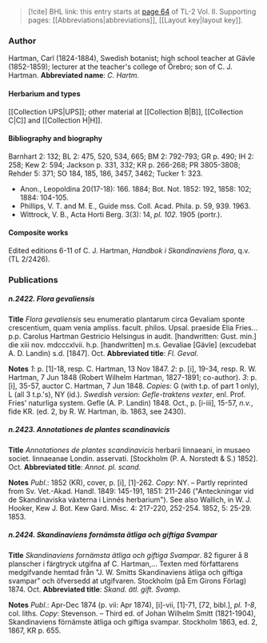 > [!cite] BHL link: this entry starts at [page 64](https://www.biodiversitylibrary.org/page/33068306) of TL-2 Vol. II.
> Supporting pages: [[Abbreviations|abbreviations]], [[Layout key|layout key]].

### Author

Hartman, Carl (1824-1884), Swedish botanist; high school teacher at Gävle (1852-1859); lecturer at the teacher's college of Örebro; son of C. J. Hartman. 
**Abbreviated name**: *C. Hartm.*

#### Herbarium and types

[[Collection UPS|UPS]]; other material at [[Collection B|B]], [[Collection C|C]] and [[Collection H|H]].

#### Bibliography and biography

Barnhart 2: 132; BL 2: 475, 520, 534, 665; BM 2: 792-793; GR p. 490; IH 2: 258; Kew 2: 594; Jackson p. 331, 332; KR p. 266-268; PR 3805-3808; Rehder 5: 371; SO 184, 185, 186, 3457, 3462; Tucker 1: 323.
- Anon., Leopoldina 20(17-18): 166. 1884; Bot. Not. 1852: 192, 1858: 102; 1884: 104-105.
- Phillips, V. T. and M. E., Guide mss. Coll. Acad. Phila. p. 59, 939. 1963.
- Wittrock, V. B., Acta Horti Berg. 3(3): 14, *pl. 102.* 1905 (portr.).

#### Composite works

Edited editions 6-11 of C. J. Hartman, *Handbok i Skandinaviens flora*, q.v. (TL 2/2426).

### Publications

##### n.2422. Flora gevaliensis

**Title**
*Flora gevaliensis* seu enumeratio plantarum circa Gevaliam sponte crescentium, quam venia ampliss. facult. philos. Upsal. praeside Elia Fries... p.p. Carolus Hartman Gestricio Helsingus in audit. \[handwritten: Gust. min.\] die xiii nov. mdcccxlvii. h.p. \[handwritten\] m.s. Gevaliae \[Gävle\] (excudebat A. D. Landin) s.d. \[1847\]. Oct.
**Abbreviated title**: *Fl. Geval.*

**Notes**
*1*: p. \[1\]-18, resp. C. Hartman, 13 Nov 1847.
*2*: p. \[i\], 19-34, resp. R. W. Hartman, 7 Jun 1848 (Robert Wilhelm Hartman, 1827-1891; co-author).
*3*: p. \[i\], 35-57, auctor C. Hartman, 7 Jun 1848.
*Copies*: G (with t.p. of part 1 only), L (all 3 t.p.'s), NY (id.).
*Swedish version*: *Gefle-traktens vexter*, enl. Prof. Fries' naturliga system. Gefle (A. P. Landin) 1848. Oct., p. \[i-iii\], 15-57, *n.v.*, fide KR. (ed. 2, by R. W. Hartman, ib. 1863, see 2430).

##### n.2423. Annotationes de plantes scandinavicis

**Title**
*Annotationes de plantes scandinavicis* herbarii linnaeani, in musaeo societ. linnaeanae Londin. asservati. \[Stockholm (P. A. Norstedt & S.) 1852\]. Oct.
**Abbreviated title**: *Annot. pl. scand.*

**Notes**
*Publ*.: 1852 (KR), cover, p. \[i\], \[1\]-262. *Copy*: NY. – Partly reprinted from Sv. Vet.-Akad. Handl. 1849: 145-191, 1851: 211-246 ("Anteckningar vid de Skandinaviska växterna i Linnés herbarium"). See also Wallich, in W. J. Hooker, Kew J. Bot. Kew Gard. Misc. 4: 217-220, 252-254. 1852, 5: 25-29. 1853.

##### n.2424. Skandinaviens fornämsta ätliga och giftiga Svampar

**Title**
*Skandinaviens fornämsta ätliga och giftiga Svampar*. 82 figurer å 8 planscher i färgtryck utgifna af C. Hartman,... Texten med författarens medgifvande hemtad från "J. W. Smitts Skandinaviens ätliga och giftiga svampar" och öfversedd at utgifvaren. Stockholm (på Em Girons Förlag) 1874. Oct.
**Abbreviated title**: *Skand. ätl. gift. Svamp.*

**Notes**
*Publ*.: Apr-Dec 1874 (p. vii: Apr 1874), \[i\]-vii, \[1\]-71, \[72, bibl.\], *pl. 1-8*, col. liths. *Copy*: Stevenson. – Third ed. of Johan Wilhelm Smitt (1821-1904), Skandinaviens förnämste ätliga och giftiga svampar. Stockholm 1863, ed. 2, 1867, KR p. 655.

